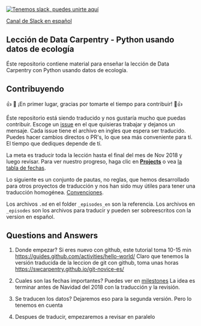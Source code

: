 [![Tenemos slack, puedes unirte aquí](https://img.shields.io/badge/Create_Slack_Account-The_Carpentries-071159.svg)](https://swc-slack-invite.herokuapp.com/)

[Canal de Slack en español](https://swcarpentry.slack.com/messages/CDZLNHSMQ)


## Lección de Data Carpentry - Python usando datos de ecología

Éste repositorio contiene material para enseñar la lección de Data Carpentry con Python usando datos de ecología.


## Contribuyendo

:+1: :tada: ¡En primer lugar, gracias por tomarte el tiempo para contribuir! :tada::+1:

Éste repositorio está siendo traducido y nos gustaría mucho que puedas contribuir. Escoge un [issue](https://github.com/Carpentries-ES/python-ecology-lesson-es/issues) en el que quisieras trabajar y dejanos un mensaje. Cada issue tiene el archivo en ingles que espera ser traducido. Puedes hacer cambios directos o PR's, lo que sea más conveniente para tí. El tiempo que dediques depende de tí. 

La meta es traducir toda la lección hasta el final del mes de Nov 2018 y luego revisar. Para ver nuestro progreso, haga clic en [**Projects**](https://github.com/Carpentries-ES/python-ecology-lesson-es/projects/1) o vea [la tabla de fechas](fechas-progreso.md).

Lo siguiente es un conjunto de pautas, no reglas, que hemos desarrollado para otros proyectos de traducción y nos han sido muy útiles para tener una traducción homogénea. [Convenciones](https://github.com/Carpentries-ES/board/blob/master/Convenciones_Traduccion.md). 

Los archivos `.md` en el folder `_episodes_en` son la referencia. Los archivos en `_episodes` son los archivos para traducir y pueden ser sobreescritos con la version en español.

## Questions and Answers

1. Donde empezar?
Si eres nuevo con github, este tutorial toma 10-15 min https://guides.github.com/activities/hello-world/
Claro que tenemos la versión traducida de la leccion de git con github, toma unas horas https://swcarpentry.github.io/git-novice-es/

1. Cuales son las fechas importantes? 
Puedes ver en [milestones](https://github.com/Carpentries-ES/python-ecology-lesson-es/milestones)
La idea es terminar antes de Navidad del 2018 con la traducción y la revisión.

1. Se traducen los datos?
Dejaremos eso para la segunda versión. Pero lo tenemos en cuenta

1. Despues de traducir, empezaremos a revisar en paralelo

